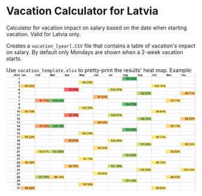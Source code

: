 # Vacation Calculator for Latvia
Calculator for vacation impact on salary based on the date when starting vacation. Valid for Latvia only.

Creates a `vacation_[year].CSV` file that contains a table of vacation's impact on salary. By default only Mondays are shown when a 2-week vacation starts.

Use `vacation_template.xlsx` to pretty-print the results' heat map. Example:
![Example Heat Map 2022](example_2022.png)